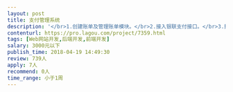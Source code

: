 ```yaml
---                
layout: post       
title: 支付管理系统           
description: '</br>1.创建账单及管理账单模块。</br>2.接入银联支付接口。</br>3.按照需求文档完成页面跳转及各环节校验。</br>4.负责将网站部署至服务器，并且通过测试。</br>1000元 两天交活 除管理账单模块外其余页面已制作完成。</br>后台管理账单模块按工程师使用的后台前端框架按照原型搭建即可。</br>有制作过银联支付接口的优先。</br>'     
contenturl: https://pro.lagou.com/project/7359.html      
tags: [Web网站开发,后端开发,前端开发]            
salary: 3000元以下          
publish_time: 2018-04-19 14:49:30         
review: 739人                   
apply: 7人                   
recommend: 0人                   
time_range: 小于1周              
---                 
```

